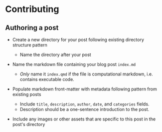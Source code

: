 # Contributing

## Authoring a post

* Create a new directory for your post following existing directory structure
  pattern
    * Name the directory after your post

* Name the markdown file containing your blog post `index.md`
    * _Only_ name it `index.qmd` if the file is computational markdown, i.e.
      contains executable code.

* Populate markdown front-matter with metadata following pattern from existing
  posts
    * Include `title`, `description`, `author`, `date`, and `categories`
      fields.
    * Description should be a one-sentence introduction to the post.

* Include any images or other assets that are specific to this post in the
  post's directory
